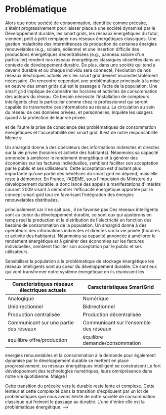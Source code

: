 # Problématique

Alors que notre société de consommation, identifiée comme précaire, s'éteint progressivement pour laisser place à une société dynamisé par le Développement durable, les smart grids, les réseaux énergétiques du futur, viennent petit à petit remplacer nos réseaux énergétiques classiques. Une gestion maladroite des intermittences ds production de certaines énergies renouvelables (e.g., solaire, éolienne) et une insertion difficile des productions énergétiques décentralisées (e.g., panneau solaire d'un particulier) rendent nos réseaux énergétiques classiques obselètes dans un contexte de développement durable. De plus, dans une société qui tend à devenir durable et où chaque individu sera connecté, l'évolution de nos réseaux électriques actuels vers les smart grid devient inconstestablement nécessaire. On rencontre cependant une problématique principale à la mise en oeuvre des smart grids qui est le passage à l'acte de la population.
Une smart grid implique de connaitre les horaires et activités de consommation des acteurs du réseau. Ce besoin nécessite l'installation de compteurs intelligents chez le particulier comme chez le professionnel qui seront capable de transmettre ces informations au réseau. La circulation au sein du réseau de ces données privées, et personnelles, inquiète les usagers quand à la protection de leur vie privée.

et de l'autre la prise de conscience des problématiques de consommation énergétiques et l'acceptabilité des smart grid.
 Il est de notre responsabilité Meme si


Un smargrid donne à des opérateurs des informations indirectes et directes sur la vie privée (horaires et activité des habitants). Néanmoins sa capacité annoncée à améliorer le rendement énergétique et à générer des économies sur les factures individuelles, semblent faciliter son acceptation par le public et ses utilisateurs. Cette acceptation est d'autant plus importante qu'une partie des bénéfices du smart grid en dépend, mais elle reste à démontrer. En France, l'ADEME, sous l'impulsion du Ministère du développement durable, a donc lancé des appels à manifestations d'intérêts courant 2009 visant à démontrer l'efficacité énergétique apportée par le concept smart grid tout en favorisant l'intégration des énergies renouvelables distribuées.


 principalement car il ne sait pas , il ne favorise pas 
 Ces réseaux intelligents sont au coeur du développement durable, ce sont eux qui ajusterons en temps réel la production et la distribution de l'électricité en fonction des besoins de consommation de la population. Un smargrid donne à des opérateurs des informations indirectes et directes sur la vie privée (horaires et activité des habitants). Néanmoins sa capacité annoncée à améliorer le rendement énergétique et à générer des économies sur les factures individuelles, semblent faciliter son acceptation par le public et ses utilisateurs. 


Sensibiliser la population à la problématique de stockage énergétique
les réseaux intelligents sont au coeur du développement durable. Ce sont eux qui vont transformer notre système énergétique en ils réunissent les 


Caractéristiques réseaux électriques actuels | Caractéristiques SmartGrid
---------------------------------------------|---------------------------------------
Analogique 									 | Numérique
Unidirectionnel 							 | Bidirectionnel
Production centralisée 						 | Production décentralisée
Communicant sur une partie des réseaux		 | Communicant sur l'ensemble des réseaux
équilibre offre/production 					 | équilibre demande/consommation



énergies renouvelables et la consommation à la demande pour 
également dynamisé par le développement durable se mettent en place progressivement. ou réseaux énergétiques intelligent se construisent
Le fort développement des technologies numériques, leurs omniprésence dans notre vie quotidienne.
Malgré l

Cette transition du précaire vers le durable reste lente et complexe. Cette lenteur et cette complexité dans la transition s'expliquent par un lot de problématiques que nous avons hérité de notre société de consommation classique qui freinent le passage au durable. L'une d'entre elle est la problématique énergétique. -->
